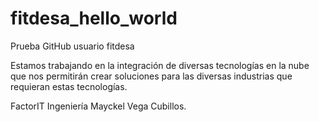 # fitdesa_hello_world
Prueba GitHub usuario fitdesa

Estamos trabajando en la integración de diversas tecnologías en la nube que nos permitirán crear soluciones para las diversas industrias que requieran estas tecnologías.

FactorIT Ingeniería
Mayckel Vega Cubillos.
